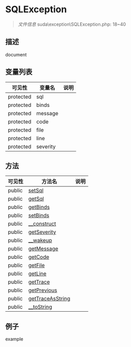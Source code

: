 #  SQLException 

> *文件信息* suda\exception\SQLException.php: 18~40

## 描述

document


## 变量列表
| 可见性 |  变量名   | 说明 |
|--------|----|------|
| protected    | sql | | 
| protected    | binds | | 
| protected    | message | | 
| protected    | code | | 
| protected    | file | | 
| protected    | line | | 
| protected    | severity | | 

## 方法

| 可见性 | 方法名 | 说明 |
|--------|-------|------|
|  public  |[setSql](SQLException/setSql.md) |  |
|  public  |[getSql](SQLException/getSql.md) |  |
|  public  |[getBinds](SQLException/getBinds.md) |  |
|  public  |[setBinds](SQLException/setBinds.md) |  |
|  public  |[__construct](SQLException/__construct.md) |  |
|  public  |[getSeverity](SQLException/getSeverity.md) |  |
|  public  |[__wakeup](SQLException/__wakeup.md) |  |
|  public  |[getMessage](SQLException/getMessage.md) |  |
|  public  |[getCode](SQLException/getCode.md) |  |
|  public  |[getFile](SQLException/getFile.md) |  |
|  public  |[getLine](SQLException/getLine.md) |  |
|  public  |[getTrace](SQLException/getTrace.md) |  |
|  public  |[getPrevious](SQLException/getPrevious.md) |  |
|  public  |[getTraceAsString](SQLException/getTraceAsString.md) |  |
|  public  |[__toString](SQLException/__toString.md) |  |
 

## 例子

example